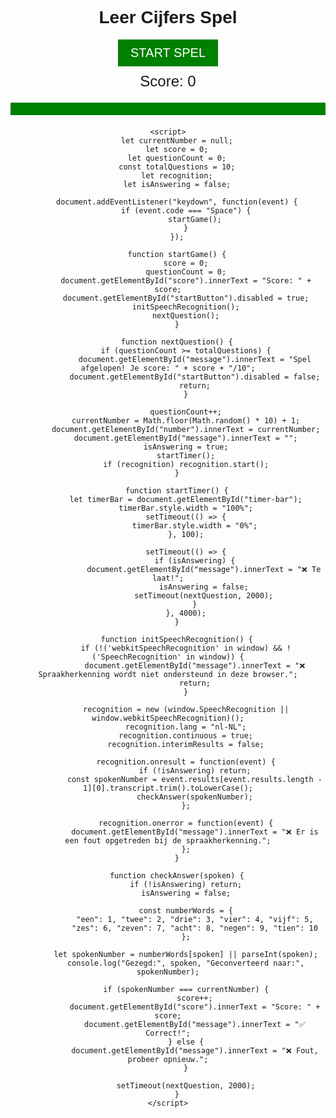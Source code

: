 <!DOCTYPE html>
<html lang="nl">
<head>
    <meta charset="UTF-8">
    <meta name="viewport" content="width=device-width, initial-scale=1.0">
    <title>Leer Cijfers Spel</title>
    <style>
        body { text-align: center; font-family: Arial, sans-serif; }
        #number { font-size: 100px; margin: 20px; color: blue; }
        #message { font-size: 30px; margin: 20px; }
        #score { font-size: 24px; margin: 10px; }
        #timer-bar {
            width: 100%;
            height: 20px;
            background-color: green;
            transition: width 4s linear;
        }
        .hidden { display: none; }
        .start-button {
            background-color: green;
            color: white;
            font-size: 20px;
            padding: 10px 20px;
            border: none;
            cursor: pointer;
        }
    </style>
</head>
<body>
    <h1>Leer Cijfers Spel</h1>
    <button id="startButton" class="start-button" onclick="startGame()">START SPEL</button>
    <p id="score">Score: 0</p>
    <div id="number"></div>
    <div id="timer-bar"></div>
    <p id="message"></p>
    
    <script>
        let currentNumber = null;
        let score = 0;
        let questionCount = 0;
        const totalQuestions = 10;
        let recognition;
        let isAnswering = false;

        document.addEventListener("keydown", function(event) {
            if (event.code === "Space") {
                startGame();
            }
        });
        
        function startGame() {
            score = 0;
            questionCount = 0;
            document.getElementById("score").innerText = "Score: " + score;
            document.getElementById("startButton").disabled = true;
            initSpeechRecognition();
            nextQuestion();
        }
        
        function nextQuestion() {
            if (questionCount >= totalQuestions) {
                document.getElementById("message").innerText = "Spel afgelopen! Je score: " + score + "/10";
                document.getElementById("startButton").disabled = false;
                return;
            }
            
            questionCount++;
            currentNumber = Math.floor(Math.random() * 10) + 1;
            document.getElementById("number").innerText = currentNumber;
            document.getElementById("message").innerText = "";
            isAnswering = true;
            startTimer();
            if (recognition) recognition.start();
        }
        
        function startTimer() {
            let timerBar = document.getElementById("timer-bar");
            timerBar.style.width = "100%";
            setTimeout(() => {
                timerBar.style.width = "0%";
            }, 100);
            
            setTimeout(() => {
                if (isAnswering) {
                    document.getElementById("message").innerText = "❌ Te laat!";
                    isAnswering = false;
                    setTimeout(nextQuestion, 2000);
                }
            }, 4000);
        }
        
        function initSpeechRecognition() {
            if (!('webkitSpeechRecognition' in window) && !('SpeechRecognition' in window)) {
                document.getElementById("message").innerText = "❌ Spraakherkenning wordt niet ondersteund in deze browser.";
                return;
            }
            
            recognition = new (window.SpeechRecognition || window.webkitSpeechRecognition)();
            recognition.lang = "nl-NL";
            recognition.continuous = true;
            recognition.interimResults = false;
            
            recognition.onresult = function(event) {
                if (!isAnswering) return;
                const spokenNumber = event.results[event.results.length - 1][0].transcript.trim().toLowerCase();
                checkAnswer(spokenNumber);
            };
            
            recognition.onerror = function(event) {
                document.getElementById("message").innerText = "❌ Er is een fout opgetreden bij de spraakherkenning.";
            };
        }
        
        function checkAnswer(spoken) {
            if (!isAnswering) return;
            isAnswering = false;
            
            const numberWords = {
                "een": 1, "twee": 2, "drie": 3, "vier": 4, "vijf": 5,
                "zes": 6, "zeven": 7, "acht": 8, "negen": 9, "tien": 10
            };
            
            let spokenNumber = numberWords[spoken] || parseInt(spoken);
            console.log("Gezegd:", spoken, "Geconverteerd naar:", spokenNumber);
            
            if (spokenNumber === currentNumber) {
                score++;
                document.getElementById("score").innerText = "Score: " + score;
                document.getElementById("message").innerText = "✅ Correct!";
            } else {
                document.getElementById("message").innerText = "❌ Fout, probeer opnieuw.";
            }
            
            setTimeout(nextQuestion, 2000);
        }
    </script>
</body>
</html>
